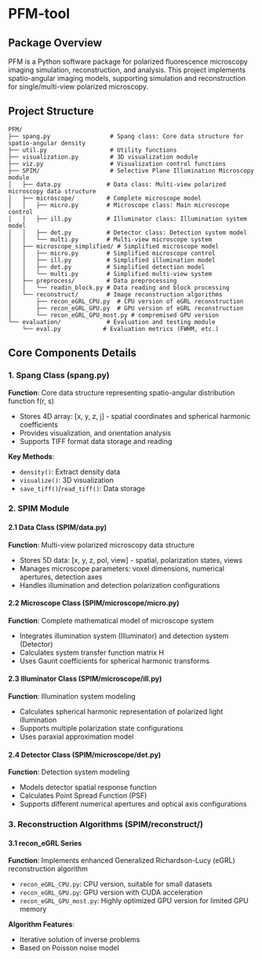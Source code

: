 # PFM-tool

## Package Overview

PFM is a Python software package for polarized fluorescence microscopy imaging simulation, reconstruction, and analysis.
This project implements spatio-angular imaging models, supporting simulation and reconstruction for single/multi-view
polarized microscopy.

## Project Structure

```
PFM/
├── spang.py                 # Spang class: Core data structure for spatio-angular density
├── util.py                  # Utility functions
├── visualization.py         # 3D visualization module
├── viz.py                   # Visualization control functions
├── SPIM/                    # Selective Plane Illumination Microscopy module
│   ├── data.py             # Data class: Multi-view polarized microscopy data structure
│   ├── microscope/         # Complete microscope model
│   │   ├── micro.py        # Microscope class: Main microscope control
│   │   ├── ill.py          # Illuminator class: Illumination system model
│   │   ├── det.py          # Detector class: Detection system model
│   │   └── multi.py        # Multi-view microscope system
│   ├── microscope_simplified/ # Simplified microscope model
│   │   ├── micro.py        # Simplified microscope control
│   │   ├── ill.py          # Simplified illumination model
│   │   ├── det.py          # Simplified detection model  
│   │   └── multi.py        # Simplified multi-view system
│   ├── preprocess/         # Data preprocessing
│   │   └── readin_block.py # Data reading and block processing
│   └── reconstruct/        # Image reconstruction algorithms
│       ├── recon_eGRL_CPU.py  # CPU version of eGRL reconstruction
│       ├── recon_eGRL_GPU.py  # GPU version of eGRL reconstruction
│       └── recon_eGRL_GPU_most.py # compremised GPU version
└── evaluation/             # Evaluation and testing module
    └── eval.py            # Evaluation metrics (FWHM, etc.)

```

## Core Components Details

### 1. Spang Class (spang.py)

**Function**: Core data structure representing spatio-angular distribution function f(r, s)

- Stores 4D array: [x, y, z, j] - spatial coordinates and spherical harmonic coefficients
- Provides visualization, and orientation analysis
- Supports TIFF format data storage and reading

**Key Methods**:

- `density()`: Extract density data
- `visualize()`: 3D visualization
- `save_tiff()`/`read_tiff()`: Data storage

### 2. SPIM Module

#### 2.1 Data Class (SPIM/data.py)

**Function**: Multi-view polarized microscopy data structure

- Stores 5D data: [x, y, z, pol, view] - spatial, polarization states, views
- Manages microscope parameters: voxel dimensions, numerical apertures, detection axes
- Handles illumination and detection polarization configurations

#### 2.2 Microscope Class (SPIM/microscope/micro.py)

**Function**: Complete mathematical model of microscope system

- Integrates illumination system (Illuminator) and detection system (Detector)
- Calculates system transfer function matrix H
- Uses Gaunt coefficients for spherical harmonic transforms

#### 2.3 Illuminator Class (SPIM/microscope/ill.py)

**Function**: Illumination system modeling

- Calculates spherical harmonic representation of polarized light illumination
- Supports multiple polarization state configurations
- Uses paraxial approximation model

#### 2.4 Detector Class (SPIM/microscope/det.py)

**Function**: Detection system modeling

- Models detector spatial response function
- Calculates Point Spread Function (PSF)
- Supports different numerical apertures and optical axis configurations

### 3. Reconstruction Algorithms (SPIM/reconstruct/)

#### 3.1 recon_eGRL Series

**Function**: Implements enhanced Generalized Richardson-Lucy (eGRL) reconstruction algorithm

- `recon_eGRL_CPU.py`: CPU version, suitable for small datasets
- `recon_eGRL_GPU.py`: GPU version with CUDA acceleration
- `recon_eGRL_GPU_most.py`: Highly optimized GPU version for limited GPU memory

**Algorithm Features**:

- Iterative solution of inverse problems
- Based on Poisson noise model